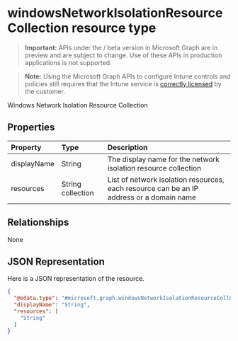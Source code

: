 ﻿# windowsNetworkIsolationResourceCollection resource type

> **Important:** APIs under the / beta version in Microsoft Graph are in preview and are subject to change. Use of these APIs in production applications is not supported.

> **Note:** Using the Microsoft Graph APIs to configure Intune controls and policies still requires that the Intune service is [correctly licensed](https://go.microsoft.com/fwlink/?linkid=839381) by the customer.

Windows Network Isolation Resource Collection
## Properties
|Property|Type|Description|
|:---|:---|:---|
|displayName|String|The display name for the network isolation resource collection|
|resources|String collection|List of network isolation resources, each resource can be an IP address or a domain name|

## Relationships
None
## JSON Representation
Here is a JSON representation of the resource.
<!-- {
  "blockType": "resource",
  "keyProperty": "id",
  "@odata.type": "microsoft.graph.windowsNetworkIsolationResourceCollection"
}
-->
``` json
{
  "@odata.type": "#microsoft.graph.windowsNetworkIsolationResourceCollection",
  "displayName": "String",
  "resources": [
    "String"
  ]
}
```



